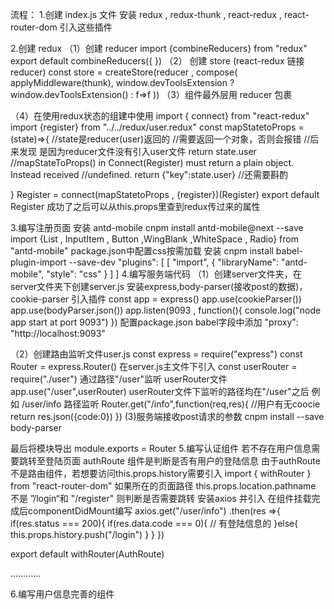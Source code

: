 流程： 
1.创建 index.js 文件
安装 redux , redux-thunk , react-redux , react-router-dom
引入这些插件

2.创建 redux
（1）创建 reducer
import {combineReducers} from "redux"
export default combineReducers({ })
（2） 创建 store (react-redux 链接 reducer)
const store = createStore(reducer , compose(
applyMiddleware(thunk),
window.devToolsExtension ? window.devToolsExtension() : f=>f
))
（3）组件最外层用 reducer 包裹
<Provider store = {store}>

</Provider>
（4）在使用redux状态的组建中使用
import { connect} from "react-redux"
import {register} from "../../redux/user.redux"
const mapStatetoProps = (state)=>{
    //state是reducer(user)返回的
    //需要返回一个对象，否则会报错 //后来发现 是因为reducer文件没有引入user文件  return state.user
    //mapStateToProps() in Connect(Register) must return a plain object. Instead received //undefined.
    return {"key":state.user} //还需要斟酌
    
}
Register = connect(mapStatetoProps , {register})(Register)
export default Register
成功了之后可以从this.props里查到redux传过来的属性


3.编写注册页面
安装 antd-mobile       cnpm install antd-mobile@next --save
import {List , InputItem , Button ,WingBlank ,WhiteSpace , Radio} from "antd-mobile"
package.json中配置css按需加载
安装 cnpm install  babel-plugin-import --save-dev
"plugins": [
    [
    "import",
    {
        "libraryName": "antd-mobile",
        "style": "css"
    }
    ]
]
4.编写服务端代码
（1）创建server文件夹，在server文件夹下创建server.js
安装express,body-parser(接收post的数据)，cookie-parser
引入插件
const app  = express()
app.use(cookieParser())
app.use(bodyParser.json())
app.listen(9093 , function(){
    console.log("node app start at port 9093")
})
配置package.json babel字段中添加 "proxy": "http://localhost:9093"

（2）创建路由监听文件user.js
const express = require("express")
const Router = express.Router()
在server.js主文件下引入
const userRouter =  require("./user")
通过路径"/user"监听 userRouter文件
app.use("/user",userRouter)
userRouter文件下监听的路径均在"/user"之后
例如 /user/info 路径监听
Router.get("/info",function(req,res){
    //用户有无coocie
    return res.json({code:0})
})
(3)服务端接收post请求的参数
cnpm install  --save body-parser


最后将模块导出
module.exports = Router
5.编写认证组件
若不存在用户信息需要跳转至登陆页面
authRoute 组件是判断是否有用户的登陆信息
由于authRoute不是路由组件，若想要访问this.props.history需要引入
import { withRouter } from "react-router-dom"
如果所在的页面路径 this.props.location.pathname 不是 ”/login“和 "/register"
则判断是否需要跳转
安装axios 并引入
在组件挂载完成后componentDidMount编写
axios.get("/user/info")
    .then(res =>{
        if(res.status === 200){
            if(res.data.code === 0){
                // 有登陆信息的
            }else{
                this.props.history.push("/login")
            }
        }
    })

export default withRouter(AuthRoute)

…………

6.编写用户信息完善的组件






